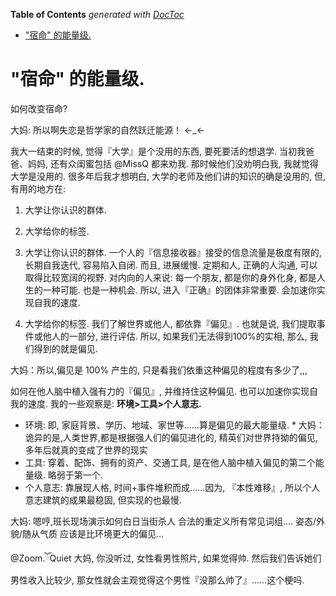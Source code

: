 <!-- START doctoc generated TOC please keep comment here to allow auto update -->
<!-- DON'T EDIT THIS SECTION, INSTEAD RE-RUN doctoc TO UPDATE -->
**Table of Contents**  *generated with [DocToc](https://github.com/thlorenz/doctoc)*

- ["宿命" 的能量级.](#%E5%AE%BF%E5%91%BD-%E7%9A%84%E8%83%BD%E9%87%8F%E7%BA%A7)

<!-- END doctoc generated TOC please keep comment here to allow auto update -->

# "宿命" 的能量级.

如何改变宿命?

大妈: 所以啊失恋是哲学家的自然跃迁能源！
←_←

我大一结束的时候, 觉得『大学』是个没用的东西, 要死要活的想退学. 当初我爸爸、妈妈, 还有众闺蜜包括 @MissQ 都来劝我. 那时候他们没劝明白我, 我就觉得大学是没用的. 很多年后我才想明白, 大学的老师及他们讲的知识的确是没用的, 但, 有用的地方在: 
1. 大学让你认识的群体.
2. 大学给你的标签.

1. 大学让你认识的群体. 
一个人的『信息接收器』接受的信息流量是极度有限的, 长期自我迭代, 容易陷入自闭. 而且, 进展缓慢. 定期和人, 正确的人沟通, 可以取得比较宽阔的视野.
对内向的人来说: 每一个朋友, 都是你的身外化身, 都是人生的一种可能. 也是一种机会. 所以, 进入『正确』的团体非常重要. 会加速你实现自我的速度.

2. 大学给你的标签.
我们了解世界或他人, 都依靠『偏见』. 也就是说, 我们提取事件或他人的一部分, 进行评估. 所以, 如果我们无法得到100%的实相, 那么, 我们得到的就是偏见.

大妈：所以,偏见是 100% 产生的,
只是看我们依重这种偏见的程度有多少了,,,

如何在他人脑中植入强有力的『偏见』, 并维持住这种偏见. 也可以加速你实现自我的速度. 我的一些观察是:  **环境>工具>个人意志.**

* 环境: 即, 家庭背景、学历、地域、家世等……算是偏见的最大能量级.
      * 大妈：诡异的是,人类世界,都是根据强人们的偏见进化的,
精英们对世界持拗的偏见,多年后就真的变成了世界的现实
* 工具: 穿着、配饰、拥有的资产、交通工具, 是在他人脑中植入偏见的第二个能量级. 略弱于第一个.
* 个人意志: 靠展现人格, 时间+事件堆积而成……因为, 『本性难移』, 所以个人意志建筑的成果最稳固, 但实现的也最慢.

大妈: 嗯哼,班长现场演示如何白日当街杀人
合法的重定义所有常见词组....
姿态/外貌/随从气质
应该是比环境更大的偏见...

@Zoom.ོQuiet 大妈, 你没听过, 女性看男性照片, 如果觉得帅. 然后我们告诉她们男性收入比较少, 那女性就会主观觉得这个男性『没那么帅了』……这个梗吗.

